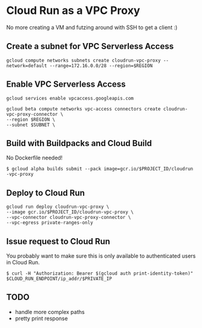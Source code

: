 # Cloud Run as a VPC Proxy

No more creating a VM and futzing around with SSH to get a client :)

## Create a subnet for VPC Serverless Access

```
gcloud compute networks subnets create cloudrun-vpc-proxy --network=default --range=172.16.0.0/28 --region=$REGION
```

## Enable VPC Serverless Access

```
gcloud services enable vpcaccess.googleapis.com
```
```
gcloud beta compute networks vpc-access connectors create cloudrun-vpc-proxy-connector \
--region $REGION \
--subnet $SUBNET \
```
## Build with Buildpacks and Cloud Build

No Dockerfile needed!

```
$ gcloud alpha builds submit --pack image=gcr.io/$PROJECT_ID/cloudrun
-vpc-proxy
```

## Deploy to Cloud Run
```
gcloud run deploy cloudrun-vpc-proxy \
--image gcr.io/$PROJECT_ID/cloudrun-vpc-proxy \
--vpc-connector cloudrun-vpc-proxy-connector \
--vpc-egress private-ranges-only
```

## Issue request to Cloud Run

You probably want to make sure this is only available to authenticated users in Cloud Run.

```
$ curl -H "Authorization: Bearer $(gcloud auth print-identity-token)" $CLOUD_RUN_ENDPOINT/ip_addr/$PRIVATE_IP
```

## TODO

- handle more complex paths
- pretty print response